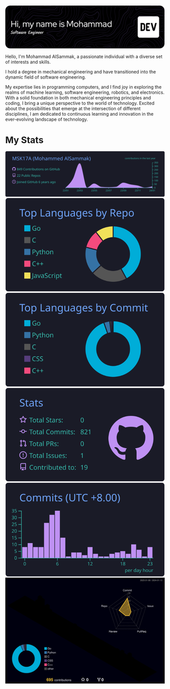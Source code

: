 ![Header](./github-header-image.png)

Hello, I'm Mohammad AlSammak, a passionate individual with a diverse set of interests and skills.

I hold a degree in mechanical engineering and have transitioned into the dynamic field of software engineering.

My expertise lies in programming computers, and I find joy in exploring the realms of machine learning, software engineering, robotics, and electronics. With a solid foundation in both mechanical engineering principles and coding, I bring a unique perspective to the world of technology. Excited about the possibilities that emerge at the intersection of different disciplines, I am dedicated to continuous learning and innovation in the ever-evolving landscape of technology.
<!--
**MSK17A/MSK17A** is a ✨ _special_ ✨ repository because its `README.md` (this file) appears on your GitHub profile.

Here are some ideas to get you started:

- 🔭 I’m currently working on ...
- 🌱 I’m currently learning ...
- 👯 I’m looking to collaborate on ...
- 🤔 I’m looking for help with ...
- 💬 Ask me about ...
- 📫 How to reach me: ...
- 😄 Pronouns: ...
- ⚡ Fun fact: ...
-->

# My Stats

[![](https://raw.githubusercontent.com/MSK17A/MSK17A/main/profile-summary-card-output/tokyonight/0-profile-details.svg)](https://github.com/vn7n24fzkq/github-profile-summary-cards)
[![](https://raw.githubusercontent.com/MSK17A/MSK17A/main/profile-summary-card-output/tokyonight/1-repos-per-language.svg)](https://github.com/vn7n24fzkq/github-profile-summary-cards)
[![](https://raw.githubusercontent.com/MSK17A/MSK17A/main/profile-summary-card-output/tokyonight/2-most-commit-language.svg)](https://github.com/vn7n24fzkq/github-profile-summary-cards)
[![](https://raw.githubusercontent.com/MSK17A/MSK17A/main/profile-summary-card-output/tokyonight/3-stats.svg)](https://github.com/vn7n24fzkq/github-profile-summary-cards)
[![](https://raw.githubusercontent.com/MSK17A/MSK17A/main/profile-summary-card-output/tokyonight/4-productive-time.svg)](https://github.com/vn7n24fzkq/github-profile-summary-cards)
![](./profile-3d-contrib/profile-night-rainbow.svg)
